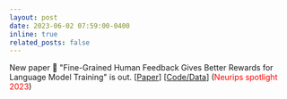 ```yaml
---
layout: post
date: 2023-06-02 07:59:00-0400
inline: true
related_posts: false
---
```


New paper :mega: "Fine-Grained Human Feedback Gives Better Rewards for Language Model Training" is out. [[Paper](https://arxiv.org/abs/2306.01693)] [[Code/Data](https://finegrainedrlhf.github.io/)]
(<span style="color: red">Neurips spotlight 2023</span>)

